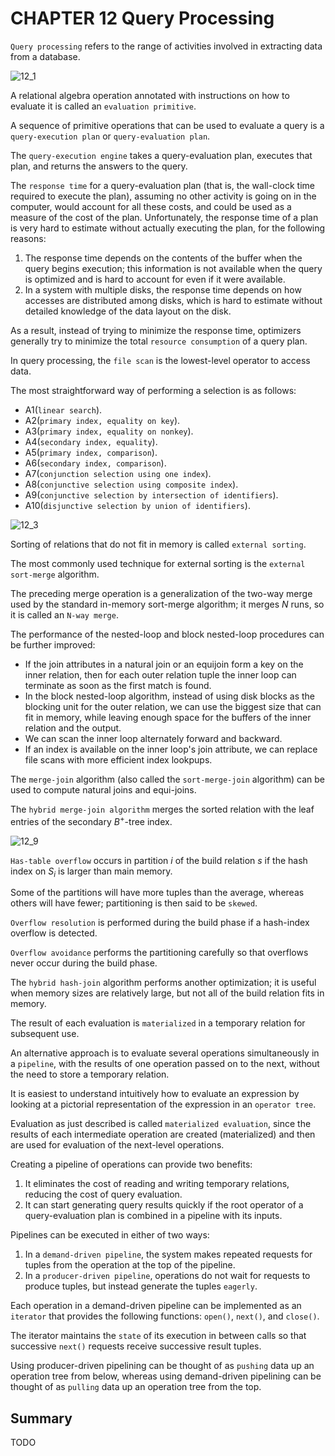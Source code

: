 # CHAPTER 12 Query Processing



`Query processing` refers to the range of activities involved in extracting data from a database.

![12_1](res/12_1.png)

A relational algebra operation annotated with instructions on how to evaluate it is called an `evaluation primitive`.

A sequence of primitive operations that can be used to evaluate a query is a `query-execution plan` or `query-evaluation plan`.

The `query-execution engine` takes a query-evaluation plan, executes that plan, and returns the answers to the query.

The `response time` for a query-evaluation plan (that is, the wall-clock time required to execute the plan), assuming no other activity is going on in the computer, would account for all these costs, and could be used as a measure of the cost of the plan. Unfortunately, the response time of a plan is very hard to estimate without actually executing the plan, for the following reasons:

1. The response time depends on the contents of the buffer when the query begins execution; this information is not available when the query is optimized and is hard to account for even if it were available.
2. In a system with multiple disks, the response time depends on how accesses are distributed among disks, which is hard to estimate without detailed knowledge of the data layout on the disk.

As a result, instead of trying to minimize the response time, optimizers generally try to minimize the total `resource consumption` of a query plan.

In query processing, the `file scan` is the lowest-level operator to access data.

The most straightforward way of performing a selection is as follows:

- A1(`linear search`).
- A2(`primary index, equality on key`).
- A3(`primary index, equality on nonkey`).
- A4(`secondary index, equality`).
- A5(`primary index, comparison`).
- A6(`secondary index, comparison`).
- A7(`conjunction selection using one index`).
- A8(`conjunctive selection using composite index`).
- A9(`conjunctive selection by intersection of identifiers`).
- A10(`disjunctive selection by union of identifiers`).

![12_3](res/12_3.png)

Sorting of relations that do not fit in memory is called `external sorting`.

The most commonly used technique for external sorting is the `external sort-merge` algorithm.

The preceding merge operation is a generalization of the two-way merge used by the standard in-memory sort-merge algorithm; it merges $N$ runs, so it is called an `N-way merge`.

The performance of the nested-loop and block nested-loop procedures can be further improved:

- If the join attributes in a natural join or an equijoin form a key on the inner relation, then for each outer relation tuple the inner loop can terminate as soon as the first match is found.
- In the block nested-loop algorithm, instead of using disk blocks as the blocking unit for the outer relation, we can use the biggest size that can fit in memory, while leaving enough space for the buffers of the inner relation and the output.
- We can scan the inner loop alternately forward and backward.
- If an index is available on the inner loop's join attribute, we can replace file scans with more efficient index lookpups.

The `merge-join` algorithm (also called the `sort-merge-join` algorithm) can be used to compute natural joins and equi-joins.

The `hybrid merge-join algorithm` merges the sorted relation with the leaf entries of the secondary $B^{+}$-tree index.

![12_9](res/12_9.png)

`Has-table overflow` occurs in partition $i$ of the build relation $s$ if the hash index on $S_i$ is larger than main memory.

Some of the partitions will have more tuples than the average, whereas others will have fewer; partitioning is then said to be `skewed`.

`Overflow resolution` is performed during the build phase if a hash-index overflow is detected.

`Overflow avoidance` performs the partitioning carefully so that overflows never occur during the build phase.

The `hybrid hash-join` algorithm performs another optimization; it is useful when memory sizes are relatively large, but not all of the build relation fits in memory.

The result of each evaluation is `materialized` in a temporary relation for subsequent use.

An alternative approach is to evaluate several operations simultaneously in a `pipeline`, with the results of one operation passed on to the next, without the need to store a temporary relation.

It is easiest to understand intuitively how to evaluate an expression by looking at a pictorial representation of the expression in an `operator tree`.

Evaluation as just described is called `materialized evaluation`, since the results of each intermediate operation are created (materialized) and then are used for evaluation of the next-level operations.

Creating a pipeline of operations can provide two benefits:

1. It eliminates the cost of reading and writing temporary relations, reducing the cost of query evaluation.
2. It can start generating query results quickly if the root operator of a query-evaluation plan is combined in a pipeline with its inputs.

Pipelines can be executed in either of two ways:

1. In a `demand-driven pipeline`, the system makes repeated requests for tuples from the operation at the top of the pipeline.
2. In a `producer-driven pipeline`, operations do not wait for requests to produce tuples, but instead generate the tuples `eagerly`.

Each operation in a demand-driven pipeline can be implemented as an `iterator` that provides the following functions: `open()`, `next()`, and `close()`.

The iterator maintains the `state` of its execution in between calls so that successive `next()` requests receive successive result tuples.

Using producer-driven pipelining can be thought of as `pushing` data up an operation tree from below, whereas using demand-driven pipelining can be thought of as `pulling` data up an operation tree from the top.



## Summary

TODO